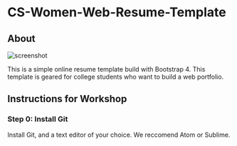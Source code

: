 # CS-Women-Web-Resume-Template

## About 

![screenshot](https://cloud.githubusercontent.com/assets/8978764/24691841/eb8b7c3e-19a3-11e7-9b16-87046c1e47ac.png)

This is a simple online resume template build with Bootstrap 4. This template is geared for college students who want to build a web portfolio. 

## Instructions for Workshop 

### Step 0: Install Git
Install Git, and a text editor of your choice. We reccomend Atom or Sublime. 







